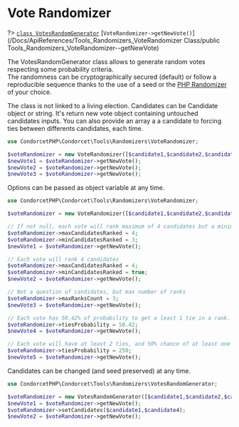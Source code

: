 # Vote Randomizer
?> [`class VotesRandomGenerator`](/ApiReferences?id=condorcetphpcondorcettoolsrandomizersvoterandomizer-class) 
[`VoteRandomizer->getNewVote()`](/Docs/ApiReferences/Tools_Randomizers_VoteRandomizer Class/public Tools_Randomizers_VoteRandomizer--getNewVote) 


The VotesRandomGenerator class allows to generate random votes respecting some probability criteria.  
The randomness can be cryptographically secured (default) or follow a reproducible sequence thanks to the use of a seed or the [PHP Randomizer](https://www.php.net/manual/en/class.random-randomizer.php) of your choice.

The class is not linked to a living election. Candidates can be Candidate object or string. It's return new vote object containing untouched candidates inputs. You can also provide an array a a candidate to forcing ties between differents candidates, each time.

```php
use CondorcetPHP\Condorcet\Tools\Randomizers\VoteRandomizer;

$voteRandomizer = new VoteRandomizer([$candidate1,$candidate2,$candidate3]);
$newVote1 = $voteRandomizer->getNewVote();
$newVote2 = $voteRandomizer->getNewVote();
$newVote3 = $voteRandomizer->getNewVote();
```

Options can be passed as object variable at any time.

```php
use CondorcetPHP\Condorcet\Tools\Randomizers\VoteRandomizer;

$voteRandomizer = new VoteRandomizer([$candidate1,$candidate2,$candidate3;$candidate4,$candidate5,$candidate6]);

// If not null, each vote will rank maximum of 4 candidates but a minimum of 3.
$voteRandomizer->maxCandidatesRanked = 4; 
$voteRandomizer->minCandidatesRanked = 3;
$newVote1 = $voteRandomizer->getNewVote();

// Each vote will rank 4 candidates
$voteRandomizer->maxCandidatesRanked = 4; 
$voteRandomizer->minCandidatesRanked = true;
$newVote2 = $voteRandomizer->getNewVote();

// Not a question of candidates, but max number of ranks
$voteRandomizer->maxRanksCount = 3;
$newVote3 = $voteRandomizer->getNewVote();

// Each vote has 50.42% of probability to get a least 1 tie in a rank.
$voteRandomizer->tiesProbability = 50.42;
$newVote4 = $voteRandomizer->getNewVote();

// Each vote will have at least 2 ties, and 50% chance of at least one more.
$voteRandomizer->tiesProbability = 250;
$newVote5 = $voteRandomizer->getNewVote();
```


Candidates can be changed (and seed preserved) at any time.
```php
use CondorcetPHP\Condorcet\Tools\Randomizers\VotesRandomGenerator;

$voteRandomizer = new VotesRandomGenerator([$candidate1,$candidate2,$candidate3]);
$newVote1 = $voteRandomizer->getNewVote();
$voteRandomizer->setCandidates($candidate1,$candidate4);
$newVote2 = $voteRandomizer->getNewVote();
```
